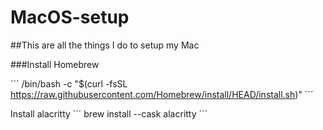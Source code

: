 # MacOS-setup

##This are all the things I do to setup my Mac

###Install Homebrew

´´´
/bin/bash -c "$(curl -fsSL https://raw.githubusercontent.com/Homebrew/install/HEAD/install.sh)"
´´´

Install alacritty
´´´
brew install --cask alacritty
´´´
